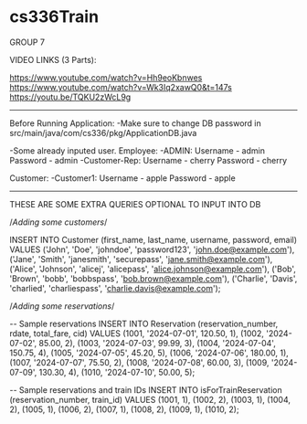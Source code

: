 # cs336Train

GROUP 7

VIDEO LINKS (3 Parts):

https://www.youtube.com/watch?v=Hh9eoKbnwes  
https://www.youtube.com/watch?v=Wk3Iq2xawQ0&t=147s
<br>
https://youtu.be/TQKU2zWcL9g

----

Before  Running Application:
  -Make sure to change DB password in src/main/java/com/cs336/pkg/ApplicationDB.java

  -Some already inputed user.
  Employee:
    -ADMIN: 
        Username - admin
        Password - admin
    -Customer-Rep:
        Username - cherry
        Password - cherry

  Customer: 
      -Customer1:
          Username - apple
          Password - apple


-----

THESE ARE SOME EXTRA QUERIES OPTIONAL TO INPUT INTO DB

/*Adding some customers*/

INSERT INTO Customer (first_name, last_name, username, password, email) VALUES
('John', 'Doe', 'johndoe', 'password123', 'john.doe@example.com'),
('Jane', 'Smith', 'janesmith', 'securepass', 'jane.smith@example.com'),
('Alice', 'Johnson', 'alicej', 'alicepass', 'alice.johnson@example.com'),
('Bob', 'Brown', 'bobb', 'bobbspass', 'bob.brown@example.com'),
('Charlie', 'Davis', 'charlied', 'charliespass', 'charlie.davis@example.com');

/*Adding some reservations*/

-- Sample reservations
INSERT INTO Reservation (reservation_number, rdate, total_fare, cid) VALUES
(1001, '2024-07-01', 120.50, 1),
(1002, '2024-07-02', 85.00, 2),
(1003, '2024-07-03', 99.99, 3),
(1004, '2024-07-04', 150.75, 4),
(1005, '2024-07-05', 45.20, 5),
(1006, '2024-07-06', 180.00, 1),
(1007, '2024-07-07', 75.50, 2),
(1008, '2024-07-08', 60.00, 3),
(1009, '2024-07-09', 130.30, 4),
(1010, '2024-07-10', 50.00, 5);

-- Sample reservations and train IDs
INSERT INTO isForTrainReservation (reservation_number, train_id) VALUES
(1001, 1),
(1002, 2),
(1003, 1),
(1004, 2),
(1005, 1),
(1006, 2),
(1007, 1),
(1008, 2),
(1009, 1),
(1010, 2);
